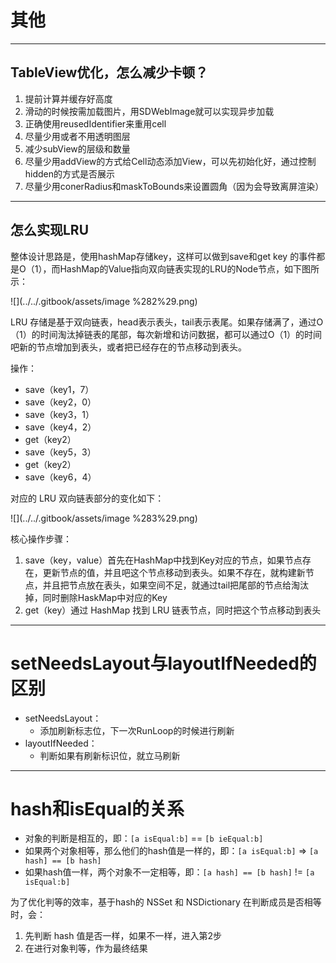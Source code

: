 # 其他

---

## TableView优化，怎么减少卡顿？

1. 提前计算并缓存好高度
2. 滑动的时候按需加载图片，用SDWebImage就可以实现异步加载
3. 正确使用reusedIdentifier来重用cell
4. 尽量少用或者不用透明图层
5. 减少subView的层级和数量
6. 尽量少用addView的方式给Cell动态添加View，可以先初始化好，通过控制hidden的方式是否展示
7. 尽量少用conerRadius和maskToBounds来设置圆角（因为会导致离屏渲染）

---

## 怎么实现LRU

整体设计思路是，使用hashMap存储key，这样可以做到save和get key 的事件都是O（1），而HashMap的Value指向双向链表实现的LRU的Node节点，如下图所示：

![](../../.gitbook/assets/image %282%29.png)

LRU 存储是基于双向链表，head表示表头，tail表示表尾。如果存储满了，通过O（1）的时间淘汰掉链表的尾部，每次新增和访问数据，都可以通过O（1）的时间吧新的节点增加到表头，或者把已经存在的节点移动到表头。

操作：

* save（key1，7）
* save（key2，0）
* save（key3，1）
* save（key4，2）
* get（key2）
* save（key5，3）
* get（key2）
* save（key6，4）

对应的 LRU 双向链表部分的变化如下：

![](../../.gitbook/assets/image %283%29.png)

核心操作步骤：

1. save（key，value）首先在HashMap中找到Key对应的节点，如果节点存在，更新节点的值，并且吧这个节点移动到表头。如果不存在，就构建新节点，并且把节点放在表头，如果空间不足，就通过tail把尾部的节点给淘汰掉，同时删除HaskMap中对应的Key
2. get（key）通过 HashMap 找到 LRU 链表节点，同时把这个节点移动到表头

---

# setNeedsLayout与layoutIfNeeded的区别

* setNeedsLayout：
  * 添加刷新标志位，下一次RunLoop的时候进行刷新
* layoutIfNeeded：
  * 判断如果有刷新标识位，就立马刷新

---

# hash和isEqual的关系

- 对象的判断是相互的，即：`[a isEqual:b]` == `[b ieEqual:b]`
- 如果两个对象相等，那么他们的hash值是一样的，即：`[a isEqual:b]` => `[a hash] == [b hash]`
- 如果hash值一样，两个对象不一定相等，即：`[a hash] == [b hash]` != `[a isEqual:b]`

为了优化判等的效率，基于hash的 NSSet 和 NSDictionary 在判断成员是否相等时，会：
  1. 先判断 hash 值是否一样，如果不一样，进入第2步
  2. 在进行对象判等，作为最终结果